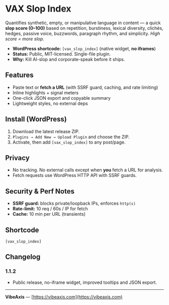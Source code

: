 # VAX Slop Index

Quantifies synthetic, empty, or manipulative language in content — a quick **slop score (0–100)** based on repetition, burstiness, lexical diversity, clichés, hedges, passive voice, buzzwords, paragraph rhythm, and simplicity. _High score = more slop._

- **WordPress shortcode:** `[vax_slop_index]` (native widget, **no iframes**)
- **Status:** Public, MIT-licensed. Single-file plugin.
- **Why:** Kill AI-slop and corporate-speak before it ships.

## Features
- Paste text or **fetch a URL** (with SSRF guard, caching, and rate limiting)
- Inline highlights + signal meters
- One-click JSON export and copyable summary
- Lightweight styles, no external deps

## Install (WordPress)
1. Download the latest release ZIP.
2. `Plugins → Add New → Upload Plugin` and choose the ZIP.
3. Activate, then add `[vax_slop_index]` to any post/page.

## Privacy
- No tracking. No external calls except when **you** fetch a URL for analysis.
- Fetch requests use WordPress HTTP API with SSRF guards.

## Security & Perf Notes
- **SSRF guard:** blocks private/loopback IPs, enforces `http(s)`
- **Rate-limit:** 10 req / 60s / IP for fetch
- **Cache:** 10 min per URL (transients)

## Shortcode
```
[vax_slop_index]
```

## Changelog
### 1.1.2
- Public release, no-iframe widget, improved tooltips and JSON export.

---

**VibeAxis** — [https://vibeaxis.com](https://vibeaxis.com)
